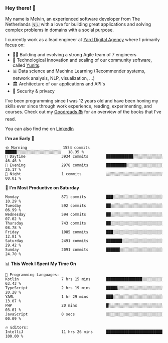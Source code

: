 ### Hey there! 👋

My name is Melvin, an experienced software developer from The Netherlands 🇳🇱 with a love for building great applications and solving complex problems in domains with a social purpose. 

I currently work as a lead engineer at [Yard Digital Agency](https://github.com/yardinternet) where I primarily focus on:

* 👏🏼 Building and evolving a strong Agile team of 7 engineers
* 🚀 Technological innovation and scaling of our community software, called [Yunits](https://www.yunits.com/).
* 📊 Data science and Machine Learning (Recommender systems, network analysis, NLP, visualization, ...)
* 🏛 Architecture of our applications and API's
* 🔐 Security & privacy

I've been programming since I was 12 years old and have been honing my skills ever since through work experience, reading, experimenting, and courses.
Check out my [Goodreads 📚](https://goodreads.com/melvinkoopmans) for an overview of the books that I've read. 

You can also find me on [LinkedIn](https://www.linkedin.com/in/melvinkoopmans)

<!--START_SECTION:waka-->
**I'm an Early 🐤** 

```text
🌞 Morning                1554 commits        █████░░░░░░░░░░░░░░░░░░░░   18.35 % 
🌆 Daytime                3934 commits        ████████████░░░░░░░░░░░░░   46.46 % 
🌃 Evening                2978 commits        █████████░░░░░░░░░░░░░░░░   35.17 % 
🌙 Night                  1 commits           ░░░░░░░░░░░░░░░░░░░░░░░░░   00.01 % 
```
📅 **I'm Most Productive on Saturday** 

```text
Monday                   871 commits         ███░░░░░░░░░░░░░░░░░░░░░░   10.29 % 
Tuesday                  592 commits         ██░░░░░░░░░░░░░░░░░░░░░░░   06.99 % 
Wednesday                594 commits         ██░░░░░░░░░░░░░░░░░░░░░░░   07.02 % 
Thursday                 743 commits         ██░░░░░░░░░░░░░░░░░░░░░░░   08.78 % 
Friday                   1085 commits        ███░░░░░░░░░░░░░░░░░░░░░░   12.81 % 
Saturday                 2491 commits        ███████░░░░░░░░░░░░░░░░░░   29.42 % 
Sunday                   2091 commits        ██████░░░░░░░░░░░░░░░░░░░   24.70 % 
```


📊 **This Week I Spent My Time On** 

```text
💬 Programming Languages: 
Kotlin                   7 hrs 15 mins       ████████████████░░░░░░░░░   63.43 % 
TypeScript               2 hrs 19 mins       █████░░░░░░░░░░░░░░░░░░░░   20.28 % 
YAML                     1 hr 29 mins        ███░░░░░░░░░░░░░░░░░░░░░░   13.07 % 
PHP                      20 mins             █░░░░░░░░░░░░░░░░░░░░░░░░   03.01 % 
JavaScript               0 secs              ░░░░░░░░░░░░░░░░░░░░░░░░░   00.09 % 

🔥 Editors: 
IntelliJ                 11 hrs 26 mins      █████████████████████████   100.00 % 
```


<!--END_SECTION:waka-->
